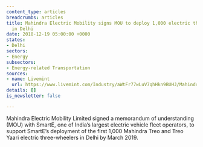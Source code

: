 ```yaml
---
content_type: articles
breadcrumbs: articles
title: Mahindra Electric Mobility signs MOU to deploy 1,000 electric three-wheelers
  in Delhi
date: 2018-12-19 05:00:00 +0000
states:
- Delhi
sectors:
- Energy
subsectors:
- Energy-related Transportation
sources:
- name: Livemint
  url: https://www.livemint.com/Industry/aWtFr77wLuV7qhHkn9BUHJ/Mahindra-Electric-signs-pact-with-SmartE-to-deploy-1000-et.html
details: []
is_newsletter: false

---
```

Mahindra Electric Mobility Limited signed a memorandum of understanding (MOU) with SmartE, one of India’s largest electric vehicle fleet operators, to support SmartE’s deployment of the first 1,000 Mahindra Treo and Treo Yaari electric three-wheelers in Delhi by March 2019.
